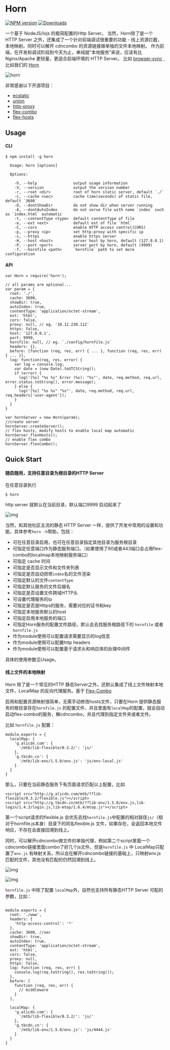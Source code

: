 # Horn


[![NPM version][npm-image]][npm-url]
[![Downloads][downloads-image]][downloads-url]

[npm-image]: https://img.shields.io/npm/v/horn.svg?style=flat-square
[npm-url]: https://npmjs.org/package/horn
[downloads-image]: http://img.shields.io/npm/dm/horn.svg?style=flat-square
[downloads-url]: https://npmjs.org/package/horn


一个基于 NodeJS/Iojs 的极简配置的Http Server。
当然，Horn除了是一个 HTTP Server 之外，还集成了一个针对前端调试很重要的功能 - 线上资源拦截，本地映射。同时可以解开 cdncombo 的资源链接做单独的文件本地映射。
作为前端，在开发和调试阶段到今天为止，单纯就“本地服务”来说，应该有比 Nginx/Apache 更轻量，更适合前端环境的 HTTP Server。
比如 [browser-sync](https://www.npmjs.com/package/browser-sync) , 比如我们的 [Horn](https://www.npmjs.com/package/horn)

![horn](http://gw.alicdn.com/tfscom/TB1ToQZIVXXXXbNXFXXtgIpNVXX-400-300.jpg)

非常感谢以下开源项目：

* [ecstatic](https://www.npmjs.com/package/ecstatic)
* [union](https://www.npmjs.com/package/union)
* [http-proxy](https://www.npmjs.com/package/http-proxy)
* [flex-combo](https://www.npmjs.com/package/flex-combo)
* [flex-hosts](https://www.npmjs.com/package/flex-hosts)


## Usage

#### CLI

```
$ npm install -g horn
```

```
  Usage: horn [options]

  Options:

    -h, --help                output usage information
    -V, --version             output the version number
    -r, --root <dir>          root of horn static server, default `./`
    -c, --cache <sec>         cache time(seconds) of static file, default `3600`
    -D, --dontShowDir         do not show dir when server running
    -A, --dontAutoIndex       do not serve file with name `index` such as `index.html` automatic
    -t, --contentType <type>  default contentType of file
    -e, --ext <ext>           default ext of file `html`
    -C, --cors                enable HTTP access control(CORS)
    -p, --proxy <ip>          set http-proxy with specific ip
    -s, --https               enable https server
    -H, --host <host>         server host by horn, default (127.0.0.1)
    -P, --port <port>         server port by horn, default (9999)
    -f, --hornfile <path>     `hornfile` path to set more configuration
```

#### API

```
var Horn = require('horn');

// all params are optional...
var param = {
  root: './',
  cache: 3600,
  showDir: true,
  autoIndex: true,
  contentType: 'application/octet-stream',
  ext: 'html',
  cors: false,
  proxy: null, // eg. '10.12.230.112'
  https: false,
  host: '127.0.0.1',
  port: 9999,
  hornfile: null, // eg. `./config/hornfile.js`
  headers: {},
  before: [function (req, res, err) { ... }, function (req, res, err) { ... }],
  log: function(req, res, error) {
    var log = console.log;
    var date = (new Date).toUTCString();
    if (error) {
      log('[%s] "%s %s" Error (%s): "%s"', date, req.method, req.url, error.status.toString(), error.message);
    } else {
      log('[%s] "%s %s" "%s"', date, req.method, req.url, req.headers['user-agent']);
    }
  }
}

var hornServer = new Horn(param);
//create server
hornServer.createServer();
// flex hosts, modify hosts to enable local map automatic
hornServer.flexHosts();
// enable flex combo
hornServer.flexCombo();

```


## Quick Start

#### 随启随用，支持任意目录为根目录的HTTP Server

在任意目录执行

```
$ horn
```

http server 就默认在当前目录，默认端口9999 启动起来了

![img](http://gw.alicdn.com/tfscom/TB1AjBeJXXXXXaeXXXXkfVp7FXX-1332-660.png_600x600s150.jpg)

当然，和其他社区主流的静态 HTTP Server 一样，提供了开发中常用的设置和功能，具体参考`horn -h`帮助，包括：

* 可在任意目录启用，也可在任意目录指定其他目录为服务根目录
* 可指定任意端口作为静态服务端口。（如果使用了80或者443端口会占用flex-combo的localmap本地映射服务端口）
* 可指定 cache 时间
* 可指定是否显示文件和文件夹列表
* 可指定是否自动把带`index`名的文件渲染
* 可指定默认的文件`contentType`
* 可指定默认服务的文件后缀名
* 可指定是否设置文件跨域HTTP头
* 可设置代理服务的ip
* 可指定是否是Https的服务，需要对应的证书和key
* 可指定本地服务默认的host
* 可指定启用本地服务的端口
* 可指定Horn服务的配置文件路径，默认会去找服务根路径下的 `hornfile` 或者 `hornfile.js`
* 作为module使用可以配置请求需要显示的log信息
* 作为module使用可以配置http headers
* 作为module使用可以配置基于请求头和响应体的处理中间件

具体的使用参数见Usage。


#### 线上文件的本地映射

Horn 除了是一个常见的HTTP 静态Server之外，还默认集成了线上文件映射本地文件，LocalMap 的反向代理服务。基于 [Flex-Combo](https://www.npmjs.com/package/flex-combo)

启用和配置资源映射很简单，无需手动修改hosts文件，只要在Horn 提供静态服务的根目录存在`hornfile.js` 的配置文件，并且里面有`localMap`的配置，就会自动启动flex-combo的服务，解cdncombo，并且代理到指定文件夹或者文件。

比如 `hornfile.js` 配置：

```
module.exports = {
  localMap: {
    'g.alicdn.com': {
      '/mtb/lib-flexible/0.3.2/': 'js/'
    },
    'g.tbcdn.cn': {
      '/mtb/lib-env/1.5.0/env.js': 'js/env-local.js'
    }
  }
}
```

那么，只要在当前静态服务下有页面请求匹配以上配置，比如

```
<script src="http://g.alicdn.com/mtb/??lib-flexible/0.3.2/flexible.js"></script>
<script src="http://g.tbcdn.cn/mtb/??lib-env/1.5.0/env.js,lib-login/1.4.3/login.js,lib-mtop/1.6.4/mtop.js"></script>
```

第一个script请求的flexible.js 会优先去找`hornfile.js`中配置的相对路径`js/`（相对于hornfile.js本身）目录下的同名flexible.js 文件，如果存在，会返回本地文件响应，不存在会直接回溯到线上。

同时，可以解开cdncombo做文件的单独代理，例如第二个script里面一个cdncombo链接里面combo了好几个js文件，但是`hornfile.js` 中 LocalMap只配置了`env.js` 有映射关系，所以会在解开cdncombo链接的基础上，只映射env.js匹配的文件，其他没有匹配的仍然回溯到线上。

![img](http://gw.alicdn.com/tfscom/TB1QVIRIVXXXXXyapXX7oFIHXXX-1876-278.png_760x760s150.jpg)

![img](http://gw.alicdn.com/tfscom/TB1kfE1IVXXXXXCXVXXkAC7FVXX-1874-620.png_760x760s150.jpg)

`hornfile.js` 中除了配置 `localMap`外，自然也支持所有静态HTTP Server 可配的参数，比如：

```

module.exports = {
  root: './www',
  headers: {
    'http-access-control': '*'
  },
  cache: 3600, //sec
  showDir: true,
  autoIndex: true,
  contentType: 'application/octet-stream',
  ext: 'html',
  cors: false,
  proxy: null,
  https: false,
  log: function (req, res, err) {
    console.log(req.toString(), res.toString());
  },
  before: [
    function (req, res, err) {
      // middleware
    }
  ],

  localMap: {
    'g.alicdn.com': {
      '/mtb/lib-flexible/0.3.2/': 'js/'
    },
    'g.tbcdn.cn': {
      '/mtb/lib-env/1.5.0/env.js': 'js/4444.js'
    }
  }
}
```

